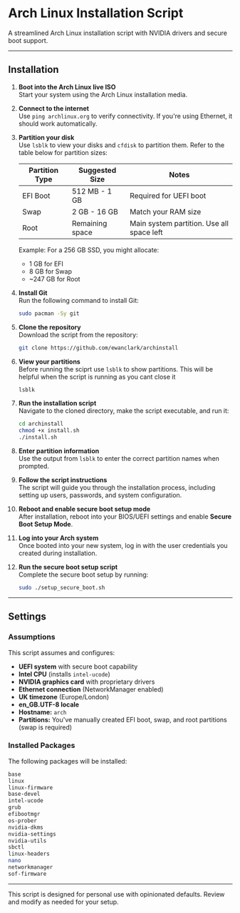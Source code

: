 # Arch Linux Installation Script

A streamlined Arch Linux installation script with NVIDIA drivers and secure boot support.

---

## Installation

1. **Boot into the Arch Linux live ISO**  
   Start your system using the Arch Linux installation media.

2. **Connect to the internet**  
   Use `ping archlinux.org` to verify connectivity. If you're using Ethernet, it should work automatically.

3. **Partition your disk**  
   Use `lsblk` to view your disks and `cfdisk` to partition them. Refer to the table below for partition sizes:

   | Partition Type | Suggested Size         | Notes                                      |
   |----------------|------------------------|--------------------------------------------|
   | EFI Boot       | 512 MB - 1 GB          | Required for UEFI boot                    |
   | Swap           | 2 GB - 16 GB           | Match your RAM size                       |
   | Root           | Remaining space        | Main system partition. Use all space left |

   Example: For a 256 GB SSD, you might allocate:
   - 1 GB for EFI
   - 8 GB for Swap
   - ~247 GB for Root

4. **Install Git**  
   Run the following command to install Git:  
   ```bash
   sudo pacman -Sy git
   ```

5. **Clone the repository**  
   Download the script from the repository:  
   ```bash
   git clone https://github.com/ewanclark/archinstall
   ```

6. **View your partitions**  
   Before running the sciprt use `lsblk` to show partitions. This will be helpful when the script is running as you cant close it
   ```bash
   lsblk
   ```
   
8. **Run the installation script**  
   Navigate to the cloned directory, make the script executable, and run it:  
   ```bash
   cd archinstall
   chmod +x install.sh
   ./install.sh
   ```

9. **Enter partition information**  
   Use the output from `lsblk` to enter the correct partition names when prompted.

10. **Follow the script instructions**  
   The script will guide you through the installation process, including setting up users, passwords, and system configuration.

11. **Reboot and enable secure boot setup mode**  
    After installation, reboot into your BIOS/UEFI settings and enable **Secure Boot Setup Mode**.

12. **Log into your Arch system**  
    Once booted into your new system, log in with the user credentials you created during installation.

13. **Run the secure boot setup script**  
    Complete the secure boot setup by running:  
    ```bash
    sudo ./setup_secure_boot.sh
    ```

---

## Settings

### Assumptions
This script assumes and configures:
- **UEFI system** with secure boot capability
- **Intel CPU** (installs `intel-ucode`)
- **NVIDIA graphics card** with proprietary drivers
- **Ethernet connection** (NetworkManager enabled)
- **UK timezone** (Europe/London)
- **en_GB.UTF-8 locale**
- **Hostname:** `arch`
- **Partitions:** You've manually created EFI boot, swap, and root partitions (swap is required)

### Installed Packages
The following packages will be installed:

```bash
base
linux
linux-firmware
base-devel
intel-ucode
grub
efibootmgr
os-prober
nvidia-dkms
nvidia-settings
nvidia-utils
sbctl
linux-headers
nano
networkmanager
sof-firmware
``` 

---

This script is designed for personal use with opinionated defaults. Review and modify as needed for your setup.

